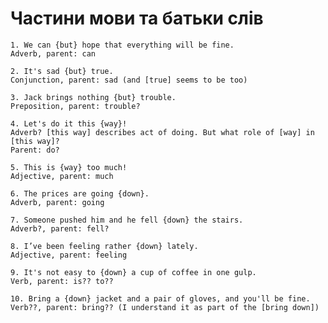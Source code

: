 
# Частини мови та батьки слів

    1. We can {but} hope that everything will be fine.
    Adverb, parent: can

    2. It's sad {but} true.
    Conjunction, parent: sad (and [true] seems to be too)

    3. Jack brings nothing {but} trouble.
    Preposition, parent: trouble?

    4. Let's do it this {way}!
    Adverb? [this way] describes act of doing. But what role of [way] in [this way]?
    Parent: do?

    5. This is {way} too much!
    Adjective, parent: much

    6. The prices are going {down}.
    Adverb, parent: going

    7. Someone pushed him and he fell {down} the stairs.
    Adverb?, parent: fell?

    8. I’ve been feeling rather {down} lately.
    Adjective, parent: feeling

    9. It's not easy to {down} a cup of coffee in one gulp.
    Verb, parent: is?? to??

    10. Bring a {down} jacket and a pair of gloves, and you'll be fine.
    Verb??, parent: bring?? (I understand it as part of the [bring down])

